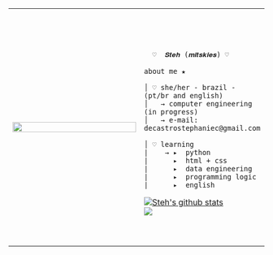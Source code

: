 <table>
    <tr>
        <td style="width: 70%;">
            <img src="https://github.com/user-attachments/assets/8582e7f6-1317-42de-84f1-238d70a74b93" style="width:100%; border: none;"/>
        </td>
        <td style="width: 30%; vertical-align: middle;">
            <p style="font-family: monospace; font-size: 80px;">    
                
      ♡  𝑺𝒕𝒆𝒉 (𝒎𝒊𝒕𝒔𝒌𝒊𝒆𝒔) ♡
    
</p>                                                                                                                            
                                                                                                                                                                                                 
    about me ★

    │ ♡ she/her - brazil - (pt/br and english)
    │   → computer engineering (in progress) 
    │   → e-mail: decastrostephaniec@gmail.com 
    
    │ ♡ learning
    |    → ▸  python
    |      ▸  html + css
    |      ▸  data engineering
    |      ▸  programming logic
    |      ▸  english 
    
<a href="https://github.com/mitskies/github-readme-stats"><img align="center" src="https://github-readme-stats.vercel.app/api?username=mitskies&show_icons=true&include_all_commits=true&theme=dracula&hide_border=true" alt="Steh's github stats" /></a>  
<a href="https://github.com/mitskies/github-readme-stats"><img align="center" src="https://github-readme-stats.vercel.app/api/top-langs/?username=mitskies&layout=compact&theme=dracula&hide_border=true" /></a> 

<br />
<br />
  

